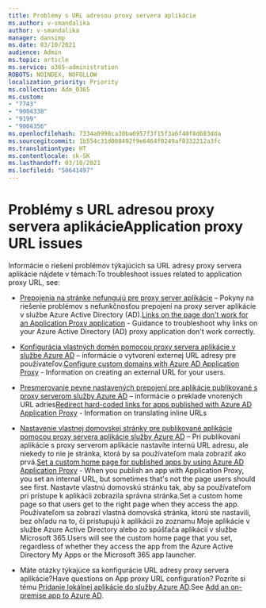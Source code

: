 ```yaml
---
title: Problémy s URL adresou proxy servera aplikácie
ms.author: v-smandalika
author: v-smandalika
manager: dansimp
ms.date: 03/10/2021
audience: Admin
ms.topic: article
ms.service: o365-administration
ROBOTS: NOINDEX, NOFOLLOW
localization_priority: Priority
ms.collection: Adm_O365
ms.custom:
- "7743"
- "9004338"
- "9199"
- "9004356"
ms.openlocfilehash: 7334a0998ca30ba6957f3f15f3a6f40f8d683dda
ms.sourcegitcommit: 1b554c31d008492f9e6464f0249af0332212a3fc
ms.translationtype: HT
ms.contentlocale: sk-SK
ms.lasthandoff: 03/10/2021
ms.locfileid: "50641497"
---
```

# <a name="application-proxy-url-issues"></a><span data-ttu-id="5a4a5-102">Problémy s URL adresou proxy servera aplikácie</span><span class="sxs-lookup"><span data-stu-id="5a4a5-102">Application proxy URL issues</span></span>

<span data-ttu-id="5a4a5-103">Informácie o riešení problémov týkajúcich sa URL adresy proxy servera aplikácie nájdete v témach:</span><span class="sxs-lookup"><span data-stu-id="5a4a5-103">To troubleshoot issues related to application proxy URL, see:</span></span>

- <span data-ttu-id="5a4a5-104">[Prepojenia na stránke nefungujú pre proxy server aplikácie](https://docs.microsoft.com/azure/active-directory/manage-apps/application-proxy-page-links-broken-problem) – Pokyny na riešenie problémov s nefunkčnosťou prepojení na proxy server aplikácie v službe Azure Active Directory (AD).</span><span class="sxs-lookup"><span data-stu-id="5a4a5-104">[Links on the page don't work for an Application Proxy application](https://docs.microsoft.com/azure/active-directory/manage-apps/application-proxy-page-links-broken-problem)  - Guidance to troubleshoot why links on your Azure Active Directory (AD) proxy application don't work correctly.</span></span>

- <span data-ttu-id="5a4a5-105">[Konfigurácia vlastných domén pomocou proxy servera aplikácie v službe Azure AD](https://docs.microsoft.com/azure/active-directory/manage-apps/application-proxy-configure-custom-domain) – informácie o vytvorení externej URL adresy pre používateľov.</span><span class="sxs-lookup"><span data-stu-id="5a4a5-105">[Configure custom domains with Azure AD Application Proxy](https://docs.microsoft.com/azure/active-directory/manage-apps/application-proxy-configure-custom-domain)  - Information on creating an external URL for your users.</span></span>

- <span data-ttu-id="5a4a5-106">[Presmerovanie pevne nastavených prepojení pre aplikácie publikované s proxy serverom služby Azure AD](https://docs.microsoft.com/azure/active-directory/manage-apps/application-proxy-configure-hard-coded-link-translation) – informácie o preklade vnorených URL adries</span><span class="sxs-lookup"><span data-stu-id="5a4a5-106">[Redirect hard-coded links for apps published with Azure AD Application Proxy](https://docs.microsoft.com/azure/active-directory/manage-apps/application-proxy-configure-hard-coded-link-translation)  - Information on translating inline URLs</span></span>

- <span data-ttu-id="5a4a5-107">[Nastavenie vlastnej domovskej stránky pre publikované aplikácie pomocou proxy servera aplikácie služby Azure AD](https://docs.microsoft.com/azure/active-directory/manage-apps/application-proxy-configure-custom-home-page#change-the-home-page-in-the-azure-portal) – Pri publikovaní aplikácie s proxy serverom aplikácie nastavíte internú URL adresu, ale niekedy to nie je stránka, ktorá by sa používateľom mala zobraziť ako prvá.</span><span class="sxs-lookup"><span data-stu-id="5a4a5-107">[Set a custom home page for published apps by using Azure AD Application Proxy](https://docs.microsoft.com/azure/active-directory/manage-apps/application-proxy-configure-custom-home-page#change-the-home-page-in-the-azure-portal) - When you publish an app with Application Proxy, you set an internal URL, but sometimes that's not the page users should see first.</span></span> <span data-ttu-id="5a4a5-108">Nastavte vlastnú domovskú stránku tak, aby sa používateľom pri prístupe k aplikácii zobrazila správna stránka.</span><span class="sxs-lookup"><span data-stu-id="5a4a5-108">Set a custom home page so that users get to the right page when they access the app.</span></span> <span data-ttu-id="5a4a5-109">Používateľom sa zobrazí vlastná domovská stránka, ktorú ste nastavili, bez ohľadu na to, či pristupujú k aplikácii zo zoznamu Moje aplikácie v službe Azure Active Directory alebo zo spúšťača aplikácií v službe Microsoft 365.</span><span class="sxs-lookup"><span data-stu-id="5a4a5-109">Users will see the custom home page that you set, regardless of whether they access the app from the Azure Active Directory My Apps or the Microsoft 365 app launcher.</span></span>

- <span data-ttu-id="5a4a5-110">Máte otázky týkajúce sa konfigurácie URL adresy proxy servera aplikácie?</span><span class="sxs-lookup"><span data-stu-id="5a4a5-110">Have questions on App proxy URL configuration?</span></span> <span data-ttu-id="5a4a5-111">Pozrite si tému [Pridanie lokálnej aplikácie do služby Azure AD](https://docs.microsoft.com/azure/active-directory/manage-apps/application-proxy-add-on-premises-application#add-an-on-premises-app-to-azure-ad).</span><span class="sxs-lookup"><span data-stu-id="5a4a5-111">See [Add an on-premise app to Azure AD](https://docs.microsoft.com/azure/active-directory/manage-apps/application-proxy-add-on-premises-application#add-an-on-premises-app-to-azure-ad).</span></span>
 

